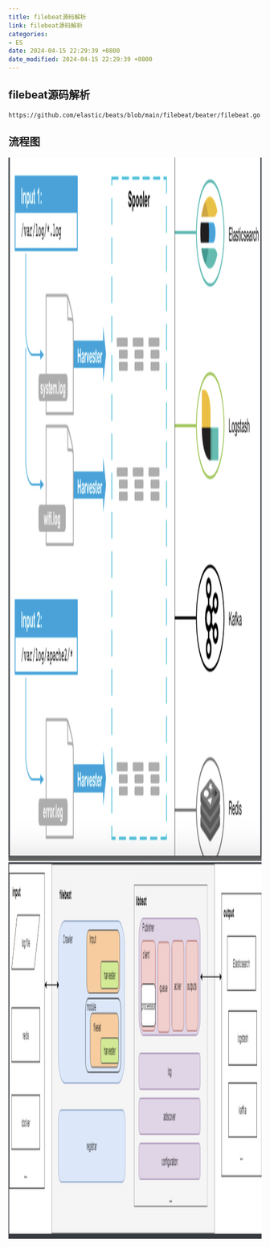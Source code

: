 ```yaml
---
title: filebeat源码解析
link: filebeat源码解析
categories:
- ES
date: 2024-04-15 22:29:39 +0800
date_modified: 2024-04-15 22:29:39 +0800
---
```


## filebeat源码解析

```
https://github.com/elastic/beats/blob/main/filebeat/beater/filebeat.go

```

## 流程图
<img src="/images/2024/04/15/filebeat1.png" alt="" title="filebeat1.png" border="0" width="1896" height="1398" />
<img src="/images/2024/04/15/filebeat2png.png" alt="" title="filebeat2png.png" border="0" width="1920" height="748" />
